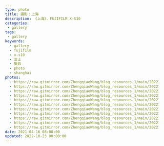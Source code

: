 ```yaml
---
type: photo
title: 摄影：上海
description: 《上海》，FUJIFILM X-S10
categories:
 - gallery
tags:
 - gallery
keywords:
  - gallery
  - fujifilm
  - x-s10
  - 富士
  - 摄影
  - photo
  - shanghai
photos:
  - https://raw.gitmirror.com/ZhengqiaoWang/blog_resources_1/main/202210231029362.jpg
  - https://raw.gitmirror.com/ZhengqiaoWang/blog_resources_1/main/202210231029363.jpg
  - https://raw.gitmirror.com/ZhengqiaoWang/blog_resources_1/main/202210231029364.jpg
  - https://raw.gitmirror.com/ZhengqiaoWang/blog_resources_1/main/202210231029365.jpg
  - https://raw.gitmirror.com/ZhengqiaoWang/blog_resources_1/main/202210231029366.jpg
  - https://raw.gitmirror.com/ZhengqiaoWang/blog_resources_1/main/202210231029367.jpg
  - https://raw.gitmirror.com/ZhengqiaoWang/blog_resources_1/main/202210231029368.jpg
  - https://raw.gitmirror.com/ZhengqiaoWang/blog_resources_1/main/202210231029369.jpg
  - https://raw.gitmirror.com/ZhengqiaoWang/blog_resources_1/main/202210231029370.jpg
  - https://raw.gitmirror.com/ZhengqiaoWang/blog_resources_1/main/202210231029371.jpg
  - https://raw.gitmirror.com/ZhengqiaoWang/blog_resources_1/main/202210231029372.jpg
date: 2021-04-16 08:00:00
updated: 2022-10-23 00:00:00
---
```

